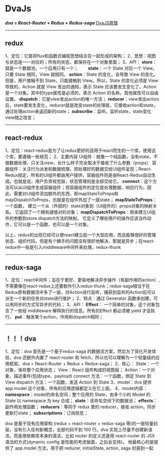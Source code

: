 # DvaJs
***dva = React-Router + Redux + Redux-saga***
[DvaJS原理](https://zhuanlan.zhihu.com/p/373201039)

---
## redux
1、定位：它是将flux和函数式编程思想结合在一起形成的架构；
2、思想：视图与状态是一一对应的；所有的状态，都保存在一个对象里面；
3、API：
**store**：就是一个数据池，一个应用只有一个；　　
**state**：一个 State 对应一个 View。只要 State 相同，View 就相同。
**action**：State 的变化，会导致 View 的变化。但是，用户接触不到 State，只能接触到 View。所以，State 的变化必须是 View 导致的。Action 就是 View 发出的通知，表示 State 应该要发生变化了。Action 是一个对象。其中的type属性是必须的，表示 Action 的名称。其他属性可以自由设置。
**dispatch**：它是view发出action的唯一方法；
**reducer**：view发出action后，state要发生变化，reducer就是改变state的处理层，它接收action和state，通过处理action来返回新的state；
**subscribe**：监听。监听state，state变化view随之改变；

---
## react-redux
1、定位：react-redux是为了让redux更好的适用于react而生的一个库，使用这个库，要遵循一些规范；
2、主要内容
UI组件：就像一个纯函数，没有state，不做数据处理，只关注view，长什么样子完全取决于接收了什么参数（props）
容器组件：关注行为派发和数据梳理，把处理好的数据交给UI组件呈现；React-Redux规定，所有的UI组件都由用户提供，容器组件则是由React-Redux自动生成。也就是说，用户负责视觉层，状态管理则是全部交给它。
**connect**：这个方法可以从UI组件生成容器组件；但容器组件的定位是处理数据、响应行为，因此，需要对UI组件添加额外的东西，即mapStateToProps和mapDispatchToProps，也就是在组件外加了一层state；
**mapStateToProps**：一个函数， 建立一个从（外部的）state对象到（UI组件的）props对象的映射关系。 它返回了一个拥有键值对的对象；
**mapDispatchToProps**：用来建立UI组件的参数到store.dispatch方法的映射。 它定义了哪些用户的操作应该当作动作，它可以是一个函数，也可以是一个对象。

以上，redux的出现已经可以使react建立起一个大型应用，而且能够很好的管理状态、组织代码，但是有个棘手的问题没有很好地解决，那就是异步；在react-redux中一般是引入middleware中间件来处理，redux-thunk

---
## redux-saga
1、定位：react中间件；旨在于更好、更易地解决异步操作（有副作用的action）,不需要像在react-redux上还要额外引入redux-thunk；redux-saga相当于在Redux原有数据流中多了一层，对Action进行监听，捕获到监听的Action后可以派生一个新的任务对state进行维护；
2、特点：通过 Generator 函数来创建，可以用同步的方式写异步的代码；
3、API：
**Effect**： 一个简单的对象，这个对象包含了一些给 middleware 解释执行的信息。所有的Effect 都必须被 yield 才会执行。
**put**：触发某个action，作用和dispatch相同；

---
## ！！！dva
1、定位：dva 首先是一个基于redux-saga 的数据流方案，然后为了简化开发体验，dva 还额外内置了 react-router 和 fetch，所以也可以理解为一个轻量级的应用框架。dva = React-Router + Redux + Redux-saga；
2、核心：
State：一个对象，保存整个应用状态；
View：React 组件构成的视图层；
Action：一个对象，描述事件(包括type、payload)
connect 方法：一个函数，绑定 State 到 View
dispatch 方法：一个函数，发送 Action 到 State
3、model：dva 提供 app.model 这个对象，所有的应用逻辑都定义在它上面。
4、model内容：
**namespace**：model的命名空间；整个应用的 State，由多个小的 Model 的 State 以 namespace 为 key 合成；
**state**：该命名空间下的数据池；
**effects**：副作用处理函数；
**reducers**：等同于 redux 里的 reducer，接收 action，同步更新打state；
**subscriptions**：订阅信息；

dva 是基于现有应用架构 (redux + react-router + redux-saga 等)的一层轻量封装，没有引入任何新概念，全部代码不到 100 行。dva 实现上尽量不创建新语法，而是用依赖库本身的语法，比如 router 的定义还是用 react-router 的 JSX 语法的方式(dynamic config 是性能的考虑层面，之后会支持)。
他最核心的是提供了 app.model 方法，用于把 reducer, initialState, action, saga 封装到一起
